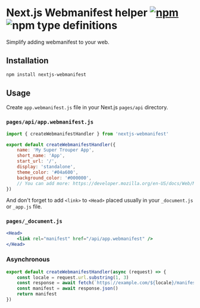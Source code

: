 # Next.js Webmanifest helper [![npm](https://img.shields.io/npm/v/nextjs-webmanifest.svg)](https://www.npmjs.com/package/nextjs-webmanifest) ![npm type definitions](https://img.shields.io/npm/types/nextjs-webmanifest.svg)

Simplify adding webmanifest to your web.

## Installation

```bash
npm install nextjs-webmanifest
```

## Usage

Create `app.webmanifest.js` file in your Next.js `pages/api` directory.

### `pages/api/app.webmanifest.js`

```js
import { createWebmanifestHandler } from 'nextjs-webmanifest'

export default createWebmanifestHandler({
	name: 'My Super Trouper App',
	short_name: 'App',
	start_url: '/',
	display: 'standalone',
	theme_color: '#04a600',
	background_color: '#000000',
	// You can add more: https://developer.mozilla.org/en-US/docs/Web/Manifest
})
```

And don't forget to add `<link>` to `<Head>` placed usually in your `_document.js` or `_app.js` file.

### `pages/_document.js`

```jsx
<Head>
	<link rel="manifest" href="/api/app.webmanifest" />
</Head>
```

### Asynchronous

```js
export default createWebmanifestHandler(async (request) => {
	const locale = request.url.substring(1, 3)
	const response = await fetch(`https://example.com/${locale}/manifest.json`)
	const manifest = await response.json()
	return manifest
})
```

